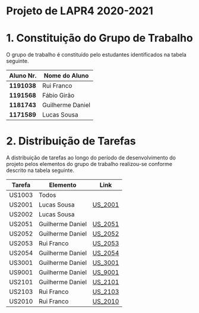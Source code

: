 # Projeto de LAPR4 2020-2021


# 1. Constituição do Grupo de Trabalho ###

O grupo de trabalho é constituído pelo estudantes identificados na tabela seguinte.

| Aluno Nr.	   | Nome do Aluno			         |
|--------------|-----------------------------|
| **1191038**  | Rui Franco                  |
| **1191568**  | Fábio Girão                 |
| **1181743**  | Guilherme Daniel            |
| **1171589**  | Lucas Sousa                 |



# 2. Distribuição de Tarefas ###

A distribuição de tarefas ao longo do período de desenvolvimento do projeto pelos elementos do grupo de trabalho realizou-se conforme descrito na tabela seguinte.

| Tarefa                      |            Elemento           |       Link                |
|-----------------------------|-------------------------------|---------------------------|
| US1003                      |        Todos                  |                                 
| US2001                      |        Lucas Sousa     |  [US_2001](SprintB/US_2001/US_2001.md)  |                               
| US2002                      |  Lucas Sousa |                                                        
| US2051                      |        Guilherme Daniel              |  [US_2051](SprintB/US_2051/US_2051.md)  |                                   
| US2052                      |        Guilherme Daniel               |  [US_2052](SprintB/US_2052/US_2052.md)  |                                   
| US2053                      |        Rui Franco                      |  [US_2053](SprintB/US_2053/US_2053.md)  |      
| US2054                      |        Guilherme Daniel                  |  [US_2054](SprintB/US_2054/US_2054.md)  |                                 
| US3001                      |        Guilherme Daniel                |  [US_3001](SprintB/US_3001/US_3001.md)  |                                   
| US9001                      |        Guilherme Daniel                 |  [US_9001](SprintB/US_9001/US_9001.md)  |    
| US2101                      |        Guilherme Daniel                      |  [US_2101](SprintB/US_2101/US_2101.md)  |    
| US2103                      |        Rui Franco                      |  [US_2103](SprintB/US_2103/US_2103.md)  |    
| US2010                      |        Rui Franco                      |  [US_2010](SprintB/US_2010/US_2010.md)  |    
